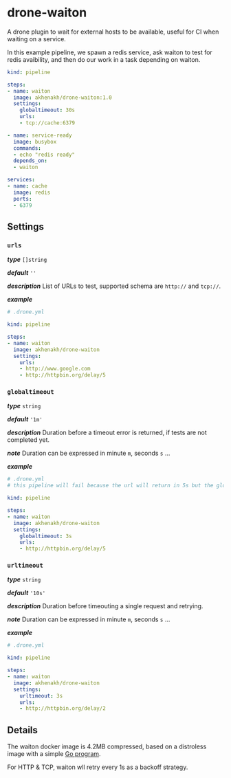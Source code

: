 # drone-waiton

A drone plugin to wait for external hosts to be available, useful for CI when waiting on a service.

In this example pipeline, we spawn a redis service, ask waiton to test for redis avaibility, and then do our work in a task depending on waiton.

```yaml
kind: pipeline

steps:
- name: waiton
  image: akhenakh/drone-waiton:1.0
  settings:
    globaltimeout: 30s
    urls:
    - tcp://cache:6379

- name: service-ready
  image: busybox
  commands:
  - echo "redis ready"
  depends_on:
  - waiton

services:
- name: cache
  image: redis
  ports:
  - 6379
```

## Settings


### `urls`

_**type**_ `[]string`

_**default**_ `''`

_**description**_ List of URLs to test, supported schema are `http://` and `tcp://`.

_**example**_

```yaml
# .drone.yml

kind: pipeline

steps:
- name: waiton
  image: akhenakh/drone-waiton
  settings:
    urls:
    - http://www.google.com
    - http://httpbin.org/delay/5
```

### `globaltimeout`

_**type**_ `string`

_**default**_ `'1m'`

_**description**_ Duration before a timeout error is returned, if tests are not completed yet. 

_**note**_ Duration can be expressed in minute `m`, seconds `s` ...

_**example**_

```yaml
# .drone.yml
# this pipeline will fail because the url will return in 5s but the globaltimeout is set to 3s

kind: pipeline

steps:
- name: waiton
  image: akhenakh/drone-waiton
  settings:
    globaltimeout: 3s
    urls:
    - http://httpbin.org/delay/5
```

### `urltimeout`

_**type**_ `string`

_**default**_ `'10s'`

_**description**_ Duration before timeouting a single request and retrying. 

_**note**_ Duration can be expressed in minute `m`, seconds `s` ...

_**example**_

```yaml
# .drone.yml

kind: pipeline

steps:
- name: waiton
  image: akhenakh/drone-waiton
  settings:
    urltimeout: 3s
    urls:
    - http://httpbin.org/delay/2
```

## Details

The waiton docker image is 4.2MB compressed, based on a distroless image with a simple [Go program](https://github.com/akhenakh/waiton).

For HTTP & TCP, waiton wll retry every 1s as a backoff strategy.

